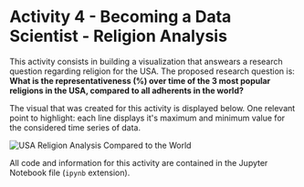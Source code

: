 # Activity 4 - Becoming a Data Scientist - Religion Analysis

This activity consists in building a visualization that answears a research question regarding religion for the USA. The proposed research question is: **What is the representativeness (%) over time of the 3 most popular religions in the USA, compared to all adherents in the world?**

The visual that was created for this activity is displayed below. One relevant point to highlight: each line displays it's maximum and minimum value for the considered time series of data.

![USA Religion Analysis Compared to the World](USA_religion_analysis.png)

All code and information for this activity are contained in the Jupyter Notebook file (`ipynb` extension).